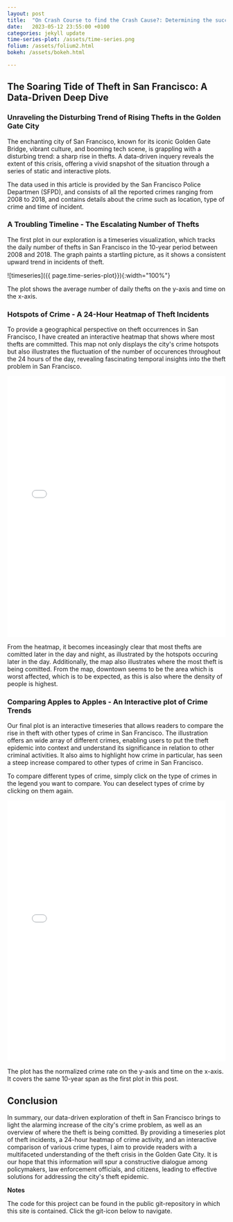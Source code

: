 ```yaml
---
layout: post
title:  "On Crash Course to find the Crash Cause?: Determining the success of the Zero Initiative in NYC. (Final Project)"
date:   2023-05-12 23:55:00 +0100
categories: jekyll update
time-series-plot: /assets/time-series.png
folium: /assets/folium2.html
bokeh: /assets/bokeh.html

---
```


## The Soaring Tide of Theft in San Francisco: A Data-Driven Deep Dive

### Unraveling the Disturbing Trend of Rising Thefts in the Golden Gate City

The enchanting city of San Francisco, known for its iconic Golden Gate Bridge, vibrant culture, and booming tech scene, is grappling with a disturbing trend: a sharp rise in thefts. A data-driven inquery reveals the extent of this crisis, offering a vivid snapshot of the situation through a series of static and interactive plots.

The data used in this article is provided by the San Francisco Police Departmen (SFPD), and consists of all the reported crimes ranging from 2008 to 2018, and contains details about the crime such as location, type of crime and time of incident.

### A Troubling Timeline - The Escalating Number of Thefts

The first plot in our exploration is a timeseries visualization, which tracks the daily number of thefts in San Francisco in the 10-year period between 2008 and 2018. The graph paints a startling picture, as it shows a consistent upward trend in incidents of theft.

![timeseries]({{ page.time-series-plot}}){:width="100%"}

The plot shows the average number of daily thefts on the y-axis and time on the x-axis.


### Hotspots of Crime - A 24-Hour Heatmap of Theft Incidents

To provide a geographical perspective on theft occurrences in San Francisco, I have created an interactive heatmap that shows where most thefts are committed. This map not only displays the city's crime hotspots but also illustrates the fluctuation of the number of occurences throughout the 24 hours of the day, revealing fascinating temporal insights into the theft problem in San Francisco.

<iframe src="{{page.folium}}" width="100%" height="600px" frameborder="0">
    Sorry, your browser doesn't support iframes.
</iframe>

From the heatmap, it becomes inceasingly clear that most thefts are comitted later in the day and night, as illustrated by the hotspots occuring later in the day. Additionally, the map also illustrates where the most theft is being comitted. From the map, downtown seems to be the area which is worst affected, which is to be expected, as this is also where the density of people is highest.

### Comparing Apples to Apples - An Interactive plot of Crime Trends

Our final plot is an interactive timeseries that allows readers to compare the rise in theft with other types of crime in San Francisco. The illustration offers an wide array of different crimes, enabling users to put the theft epidemic into context and understand its significance in relation to other criminal activities. It also aims to highlight how crime in particular, has seen a steep increase compared to other types of crime in San Francisco.

To compare different types of crime, simply click on the type of crimes in the legend you want to compare. You can deselect types of crime by clicking on them again.

<iframe src="{{page.bokeh}}" width="100%" height="600px" frameborder="0">
    Sorry, your browser doesn't support iframes.
</iframe>

The plot has the normalized crime rate on the y-axis and time on the x-axis. It covers the same 10-year span as the first plot in this post.

## Conclusion

In summary, our data-driven exploration of theft in San Francisco brings to light the alarming increase of the city's crime problem, as well as an overview of where the theft is being comitted. By providing a timeseries plot of theft incidents, a 24-hour heatmap of crime activity, and an interactive comparison of various crime types, I aim to provide readers with a multifaceted understanding of the theft crisis in the Golden Gate City. It is our hope that this information will spur a constructive dialogue among policymakers, law enforcement officials, and citizens, leading to effective solutions for addressing the city's theft epidemic.

**Notes**

The code for this project can be found in the public git-repository in which this site is contained. Click the git-icon below to navigate.
